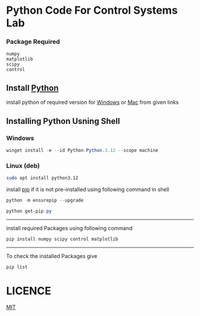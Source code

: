 # Python Code For Control Systems Lab
 
### Package Required

```
numpy
matplotlib
scipy
control
```
## Install [Python](https://www.python.org/)
install python of required version for [Windows](https://www.python.org/downloads/windows/) or [Mac](https://www.python.org/downloads/macos/) from given links 

## Installing Python Usning Shell

### Windows 
```powershell
winget install -e --id Python.Python.3.12 --scope machine
```

### Linux (deb) 
```bash
sudo apt install python3.12
```

install [pip](https://pypi.org/project/pip/) if it is not pre-installed using following command in shell

```powershell
python -m ensurepip --upgrade
```
```powershell
python get-pip.py
```
______

install required Packages using following command
```powershell
pip install numpy scipy control matplotlib 
```
____________

To check the installed Packages give
```powershell
pip list
```

# LICENCE
[MIT](https://github.com/YadukrishnanKM/Control_Systems/blob/main/LICENSE)